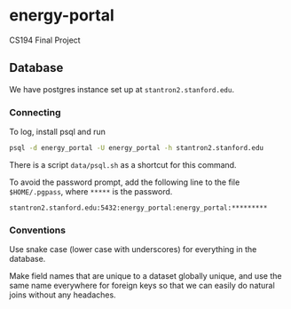 # energy-portal
CS194 Final Project

## Database

We have postgres instance set up at `stantron2.stanford.edu`.

### Connecting

To log, install psql and run

```sh
psql -d energy_portal -U energy_portal -h stantron2.stanford.edu
```

There is a script `data/psql.sh` as a shortcut for this command.

To avoid the password prompt, add the following line to the file
`$HOME/.pgpass`, where `*****` is the password.

```
stantron2.stanford.edu:5432:energy_portal:energy_portal:*********
```

### Conventions

Use snake case (lower case with underscores) for everything in the database.

Make field names that are unique to a dataset globally unique, and
use the same name everywhere for foreign keys so that we can easily do
natural joins without any headaches.
